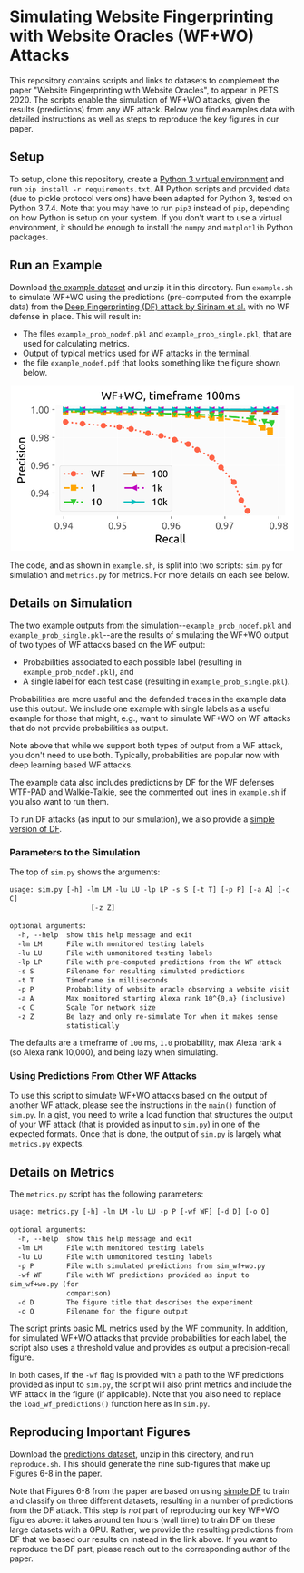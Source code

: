 # Simulating Website Fingerprinting with Website Oracles (WF+WO) Attacks

This repository contains scripts and links to datasets to complement the paper
"Website Fingerprinting with Website Oracles", to appear in PETS 2020. The
scripts enable the simulation of WF+WO attacks, given the results (predictions)
from any WF attack. Below you find examples data with detailed instructions as
well as steps to reproduce the key figures in our paper. 

## Setup
To setup, clone this repository, create a [Python 3 virtual
environment](https://docs.python.org/3/tutorial/venv.html) and run `pip install
-r requirements.txt`. All Python scripts and provided data (due to pickle
protocol versions) have been adapted for Python 3, tested on Python 3.7.4. Note
that you may have to run `pip3` instead of `pip`, depending on how Python is
setup on your system. If you don't want to use a virtual environment, it should
be enough to install the `numpy` and `matplotlib` Python packages.

## Run an Example
Download [the example dataset](https://dart.cse.kau.se/wfwo/example.zip) and
unzip it in this directory. Run `example.sh` to simulate WF+WO using the
predictions (pre-computed from the example data) from the [Deep Fingerprinting
(DF) attack by Sirinam et al.](https://github.com/deep-fingerprinting/df) with
no WF defense in place. This will result in:
- The files `example_prob_nodef.pkl` and `example_prob_single.pkl`, that are used for calculating metrics. 
- Output of typical metrics used for WF attacks in the terminal.
- the file `example_nodef.pdf` that looks something like the figure shown below.

<div align="center">
<p align="center">
  <img src="example.png" width="500px" />
</p>
</div>

The code, and as shown in `example.sh`, is split into two scripts: `sim.py` for
simulation and `metrics.py` for metrics. For more details on each see below. 

## Details on Simulation
The two example outputs from the simulation--`example_prob_nodef.pkl` and
`example_prob_single.pkl`--are the results of simulating the WF+WO output of two
types of WF attacks based on the _WF_ output:

- Probabilities associated to each possible label (resulting in
  `example_prob_nodef.pkl`), and
- A single label for each test case (resulting in `example_prob_single.pkl`). 

Probabilities are more useful and the defended traces in the example data use
this output. We include one example with single labels as a useful example for
those that might, e.g., want to simulate WF+WO on WF attacks that do not provide
probabilities as output. 

Note above that while we support both types of output from a WF attack, you
don't need to use both. Typically, probabilities are popular now with deep
learning based WF attacks.

The example data also includes predictions by DF for the WF defenses WTF-PAD and
Walkie-Talkie, see the commented out lines in `example.sh` if you also want to
run them.

To run DF attacks (as input to our simulation), we also provide a [simple
version of DF](https://github.com/pylls/df-simple).

### Parameters to the Simulation
The top of `sim.py` shows the arguments:

```
usage: sim.py [-h] -lm LM -lu LU -lp LP -s S [-t T] [-p P] [-a A] [-c C]
                    [-z Z]

optional arguments:
  -h, --help  show this help message and exit
  -lm LM      File with monitored testing labels
  -lu LU      File with unmonitored testing labels
  -lp LP      File with pre-computed predictions from the WF attack
  -s S        Filename for resulting simulated predictions
  -t T        Timeframe in milliseconds
  -p P        Probability of website oracle observing a website visit
  -a A        Max monitored starting Alexa rank 10^{0,a} (inclusive)
  -c C        Scale Tor network size
  -z Z        Be lazy and only re-simulate Tor when it makes sense
              statistically
```

The defaults are a timeframe of `100` ms, `1.0` probability, max Alexa rank `4`
(so Alexa rank 10,000), and being lazy when simulating. 

### Using Predictions From Other WF Attacks
To use this script to simulate WF+WO attacks based on the output of another WF
attack, please see the instructions in the `main()` function of `sim.py`. In a
gist, you need to write a load function that structures the output of your WF
attack (that is provided as input to `sim.py`) in one of the expected formats.
Once that is done, the output of `sim.py` is largely what `metrics.py` expects.

## Details on Metrics
The `metrics.py` script has the following parameters:

```
usage: metrics.py [-h] -lm LM -lu LU -p P [-wf WF] [-d D] [-o O]

optional arguments:
  -h, --help  show this help message and exit
  -lm LM      File with monitored testing labels
  -lu LU      File with unmonitored testing labels
  -p P        File with simulated predictions from sim_wf+wo.py
  -wf WF      File with WF predictions provided as input to sim_wf+wo.py (for
              comparison)
  -d D        The figure title that describes the experiment
  -o O        Filename for the figure output
```
The script prints basic ML metrics used by the WF community. In addition, for
simulated WF+WO attacks that provide probabilities for each label, the script
also uses a threshold value and provides as output a precision-recall figure.

In both cases, if the `-wf` flag is provided with a path to the WF predictions
provided as input to `sim.py`, the script will also print metrics and include
the WF attack in the figure (if applicable). Note that you also need to replace
the `load_wf_predictions()` function here as in `sim.py`. 

## Reproducing Important Figures
Download the [predictions
dataset](https://dart.cse.kau.se/wfwo/reproduce-data.zip), unzip in this
directory, and run `reproduce.sh`. This should generate the nine sub-figures
that make up Figures 6-8 in the paper.

Note that Figures 6-8 from the paper are based on using [simple
DF](https://github.com/pylls/df-simple) to train and classify on three different
datasets, resulting in a number of predictions from the DF attack. This step is
_not_ part of reproducing our key WF+WO figures above: it takes around ten hours
(wall time) to train DF on these large datasets with a GPU. Rather, we provide
the resulting predictions from DF that we based our results on instead in the
link above. If you want to reproduce the DF part, please reach out to the
corresponding author of the paper.
